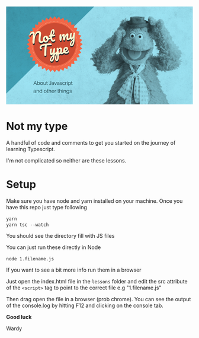 ![Not my type logo](https://github.com/wardyment/not-my-type/blob/main/images/Promo1.jpg?raw=true)

# Not my type

A handful of code and comments to get you started on the journey of learning Typescript.

I'm not complicated so neither are these lessons.

# Setup

Make sure you have node and yarn installed on your machine.
Once you have this repo just type following

```
yarn
yarn tsc --watch
```

You should see the directory fill with JS files

You can just run these directly in Node

```
node 1.filename.js
```

If you want to see a bit more info run them in a browser

Just open the index.html file in the `lessons` folder and edit the src attribute of the `<script>` tag to point to the correct file e.g "1.filename.js"

Then drag open the file in a browser (prob chrome). You can see the output of the console.log by hitting F12 and clicking on the console tab.

**Good luck**

Wardy